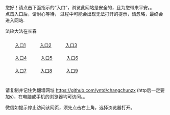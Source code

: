 您好！请点击下面指示的“入口”，浏览此网站是安全的，且为您带来平安。。 <br/>
点击入口后，请耐心等待， 过程中可能会出现无法打开的提示，请忽略，最终会进入网站. </br>

法轮大法在长春<br/>
<div style="padding:10px"><a style="margin:20px" target="_blank" href="https://dy3z82q8z45yh.cloudfront.net/2Qpsp?rkmvr" id="ccLink1" rel="nofollow">入口1</a> <a target="_blank" style="margin:20px" href="https://d25hkwnn7bmrhq.cloudfront.net/2Qpsp?ubwmd" id="ccLink2" rel="nofollow">入口2</a> <a style="margin:20px" target="_blank" href="https://dfdaww6wcz91t.cloudfront.net/2Qpsp?wvpfwll" id="ccLink3" rel="nofollow">入口3</a></div>

<div style="padding:10px" ><a style="margin:20px" target="_blank" href="https://dy3z82q8z45yh.cloudfront.net/2Qpsp?rkmvr" id="ccLink4" rel="nofollow">入口4</a> <a style="margin:20px" href="https://d25hkwnn7bmrhq.cloudfront.net/2Qpsp?ubwmd" target="_blank" id="ccLink5" rel="nofollow">入口5</a> <a style="margin:20px" href="https://dfdaww6wcz91t.cloudfront.net/2Qpsp?wvpfwll" target="_blank" id="ccLink6" rel="nofollow">入口6</a></div>

<div style="padding:10px"><a style="margin:20px" target="_blank" href="https://dy3z82q8z45yh.cloudfront.net/2Qpsp?rkmvr" id="ccLink7" rel="nofollow">入口7</a> <a style="margin:20px" href="https://d25hkwnn7bmrhq.cloudfront.net/2Qpsp?ubwmd" target="_blank" id="ccLink8" rel="nofollow">入口8</a> <a style="margin:20px" target="_blank" href="https://dfdaww6wcz91t.cloudfront.net/2Qpsp?wvpfwll" id="ccLink9" rel="nofollow">入口9</a></div>

<br/>



请复制并记住免翻墙网址 https://github.com/yntd/changchunzx (http后一定要加s)，在电脑或手机的浏览器均可访问。。<br/>

微信如提示停止访问该网页，须先点击右上角，选择浏览器打开。
